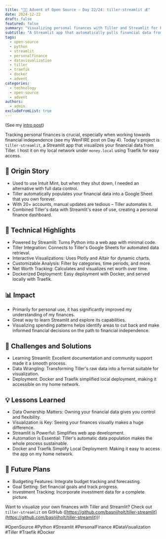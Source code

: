 ```yaml
---
title: "🎄🎁 Advent of Open Source – Day 22/24: tiller-streamlit 💰"
date: 2024-12-22
draft: false
featured: false
summary: "Visualizing personal finances with Tiller and Streamlit for better financial independence tracking."
subtitle: "A Streamlit app that automatically pulls financial data from Tiller for insightful analysis."
tags:
  - open-source
  - python
  - streamlit
  - personalfinance
  - datavisualization
  - tiller
  - traefik
  - docker
  - advent
categories:
  - technology
  - open-source
  - advent
authors:
  - admin
excludeFromList: true
---
```


(See my [intro post](https://www.linkedin.com/posts/basnijholt_advent-of-open-source-celebrating-activity-7269075513002909697-M89J))

Tracking personal finances is crucial, especially when working towards financial independence (see my WenFIRE post on Day 4). Today's project is `tiller-streamlit`, a Streamlit app that visualizes your financial data from Tiller. I host it on my local network under `money.local` using Traefik for easy access.

## 📖 Origin Story

- Used to use Intuit Mint, but when they shut down, I needed an alternative with full data control.
- Tiller automatically populates your financial data into a Google Sheet that you own forever.
- With 20+ accounts, manual updates are tedious – Tiller automates it.
- Combined Tiller's data with Streamlit's ease of use, creating a personal finance dashboard.

## 🔧 Technical Highlights

- Powered by Streamlit: Turns Python into a web app with minimal code.
- Tiller Integration: Connects to Tiller's Google Sheets for automated data retrieval.
- Interactive Visualizations: Uses Plotly and Altair for dynamic charts.
- Customizable Analysis: Filter by categories, time periods, and more.
- Net Worth Tracking: Calculates and visualizes net worth over time.
- Dockerized Deployment: Easy deployment with Docker, and served locally with Traefik.

## 📊 Impact

- Primarily for personal use, it has significantly improved my understanding of my finances.
- Great way to learn Streamlit and explore its capabilities.
- Visualizing spending patterns helps identify areas to cut back and make informed financial decisions on the path to financial independence.

## 🎯 Challenges and Solutions

- Learning Streamlit: Excellent documentation and community support made it a smooth process.
- Data Wrangling: Transforming Tiller's raw data into a format suitable for visualization.
- Deployment: Docker and Traefik simplified local deployment, making it accessible on my home network.

## 💡 Lessons Learned

- Data Ownership Matters: Owning your financial data gives you control and flexibility.
- Visualization is Key: Seeing your finances visually makes a huge difference.
- Streamlit is Powerful: Simplifies web app development.
- Automation is Essential: Tiller's automatic data population makes the whole process sustainable.
- Docker and Traefik Simplify Local Deployment: Making it easy to access the app on my home network.

## 🔮 Future Plans

- Budgeting Features: Integrate budget tracking and forecasting.
- Goal Setting: Set financial goals and track progress.
- Investment Tracking: Incorporate investment data for a complete picture.

Want to visualize your own finances with Tiller and Streamlit? Check out `tiller-streamlit` on GitHub ([https://github.com/basnijholt/tiller-streamlit](https://github.com/basnijholt/tiller-streamlit))!

#OpenSource #Python #Streamlit #PersonalFinance #DataVisualization #Tiller #Traefik #Docker
